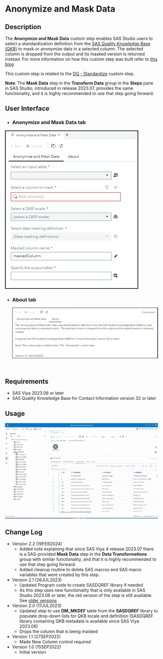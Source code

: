 # Anonymize and Mask Data

## Description

The **Anonymize and Mask Data** custom step enables SAS Studio users to select a standardization definition from the [SAS Quality Knowledge Base (QKB)](https://support.sas.com/en/software/quality-knowledge-base-support.html#documentation) to mask or anonymize data in a selected column.  The selected column is dropped from the output and its masked version is returned instead.  For more information on how this custom step was built refer to [this blog](https://communities.sas.com/t5/SAS-Communities-Library/SAS-Viya-Using-a-SAS-Quality-Knowledge-QKB-Reference-Table-in-a/ta-p/886106)

This custom step is related to the [DQ - Standardize](https://github.com/sassoftware/sas-studio-custom-steps/tree/main/DQStandardize) custom step.

**Note**: The **Mask Data** step in the **Transform Data** group in the **Steps** pane in SAS Studio, introduced in release 2023.07, provides the same functionality, and it is highly recommended to use that step going forward.

## User Interface

* ### **Anonymize and Mask Data** tab ###

![](img/Anonymize_and_Mask_Data.png)
 * ### **About** tab ###

   ![](img/Anonymize_and_Mask_Data_About.png)


&nbsp;
## Requirements

* SAS Viya 2023.06 or later
* SAS Quality Knowledge Base for Contact Information version 32 or later

## Usage

![](img/AnonymizeMaskData.gif)

## Change Log

* Version 2.2 (19FEB2024)
    * Added note explaining that since SAS Viya 4 release 2023.07 there is a SAS-provided **Mask Data** step in the **Data Transformations** group
      with similar functionality, and that it is highly recommended to use that step going forward.
    * Added cleanup routine to delete SAS macros and SAS macro variables that were created by this step.
* Version 2.1 (26JUL2023)
    * Updated Program code to create SASDQREF library if needed
    * As this step uses new functionality that is only available in SAS Studio 2023.06 or later, the old version of the step is still available. See [older versions](./extras/)
* Version 2.0 (17JUL2023)
    * Updated step to use **DM_MKDEF** table from the **SASDQREF** library to populate drop-down lists for QKB locale and definition (SASDQREF library containing QKB metadata is available since SAS Viya 2023.06)
    * Drops the column that is being masked
* Version 1.1 (27SEP2022)
    * Made New Column control required
* Version 1.0 (15SEP2022)
    * Initial version

